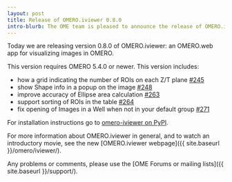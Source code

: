 ```yaml
---
layout: post
title: Release of OMERO.iviewer 0.8.0
intro-blurb: The OME team is pleased to announce the release of OMERO.iviewer 0.8.0
---
```

Today we are releasing version 0.8.0 of OMERO.iviewer: an OMERO.web app
for visualizing images in OMERO.

This version requires OMERO 5.4.0 or newer.
This version includes:

- how a grid indicating the number of ROIs on each Z/T plane [#245](https://github.com/ome/omero-iviewer/pull/245)
- show Shape info in a popup on the image [#248](https://github.com/ome/omero-iviewer/pull/248)
- improve accuracy of Ellipse area calculation [#263](https://github.com/ome/omero-iviewer/pull/263)
- support sorting of ROIs in the table [#264](https://github.com/ome/omero-iviewer/pull/264)
- fix opening of Images in a Well when not in your default group [#271](https://github.com/ome/omero-iviewer/pull/271)


For installation instructions go to
[omero-iviewer on PyPI](https://pypi.python.org/pypi/omero-iviewer/).

For more information about OMERO.iviewer in general, and to watch an
introductory movie, see the new
[OMERO.iviewer webpage]({{ site.baseurl }}/omero/iviewer/).

Any problems or comments, please use the [OME Forums or mailing lists]({{ site.baseurl }}/support/).
